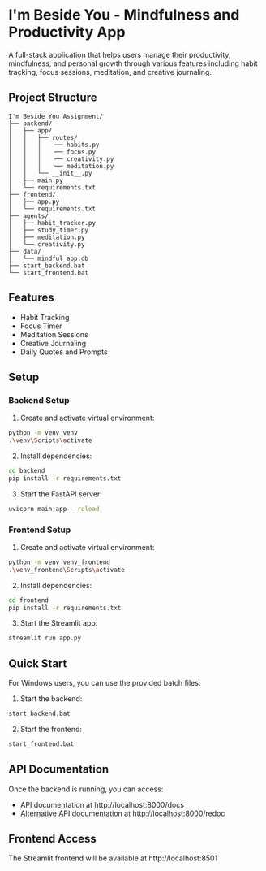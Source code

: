 # I'm Beside You - Mindfulness and Productivity App

A full-stack application that helps users manage their productivity, mindfulness, and personal growth through various features including habit tracking, focus sessions, meditation, and creative journaling.

## Project Structure

```
I'm Beside You Assignment/
├── backend/
│   ├── app/
│   │   ├── routes/
│   │   │   ├── habits.py
│   │   │   ├── focus.py
│   │   │   ├── creativity.py
│   │   │   └── meditation.py
│   │   └── __init__.py
│   ├── main.py
│   └── requirements.txt
├── frontend/
│   ├── app.py
│   └── requirements.txt
├── agents/
│   ├── habit_tracker.py
│   ├── study_timer.py
│   ├── meditation.py
│   └── creativity.py
├── data/
│   └── mindful_app.db
├── start_backend.bat
└── start_frontend.bat
```

## Features

- Habit Tracking
- Focus Timer
- Meditation Sessions
- Creative Journaling
- Daily Quotes and Prompts

## Setup

### Backend Setup

1. Create and activate virtual environment:
```bash
python -m venv venv
.\venv\Scripts\activate
```

2. Install dependencies:
```bash
cd backend
pip install -r requirements.txt
```

3. Start the FastAPI server:
```bash
uvicorn main:app --reload
```

### Frontend Setup

1. Create and activate virtual environment:
```bash
python -m venv venv_frontend
.\venv_frontend\Scripts\activate
```

2. Install dependencies:
```bash
cd frontend
pip install -r requirements.txt
```

3. Start the Streamlit app:
```bash
streamlit run app.py
```

## Quick Start

For Windows users, you can use the provided batch files:

1. Start the backend:
```bash
start_backend.bat
```

2. Start the frontend:
```bash
start_frontend.bat
```

## API Documentation

Once the backend is running, you can access:
- API documentation at http://localhost:8000/docs
- Alternative API documentation at http://localhost:8000/redoc

## Frontend Access

The Streamlit frontend will be available at http://localhost:8501
